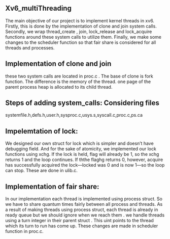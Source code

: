 ## Xv6_multiThreading
The main objective of our project is to implement kernel threads in xv6. Firstly, this is 
done by the implementation of clone and join system calls. Secondly, we wrap 
thread_create , join, lock_release and lock_acquire functions around these system calls to 
utilize them. Finally, we make some changes to the scheduler function so that fair share
is considered for all threads and processes.  

## Implementation of **clone** and **join**
these two system calls are located in proc.c . The base of clone is fork function. The 
difference is the memory of the thread. one page of the parent process heap is allocated 
to its child thread.  

## Steps of adding system_calls: **Considering files**
systemfile.h,defs.h,user.h,sysproc.c,usys.s,syscall.c,proc.c,ps.ca  

## Impelemtation of **lock**:
We designed our own struct for lock which is simpler and doesn’t have debugging field. And 
for the sake of atomicity, we implemented our lock functions using xchg. If the lock is held, 
flag will already be 1, so the xchg returns 1 and the loop continues. If ththe flaghg returns 0, however, acquire has successfully acquired the lock—locked was 0 and is now 1—so the 
loop can stop. These are done in ulib.c.  

## Implementation of **fair share**:
In our implementation each thread is implemented using process struct. So we have to 
share quantum times fairly between all process and threads. As a result of making threads 
using process struct, each thread is already in ready queue but we should ignore when we 
reach them . we handle threads using a turn integer in their parent struct . This uint points 
to the thread which its turn to run has come up. These changes are made in scheduler 
function in proc.c.  



